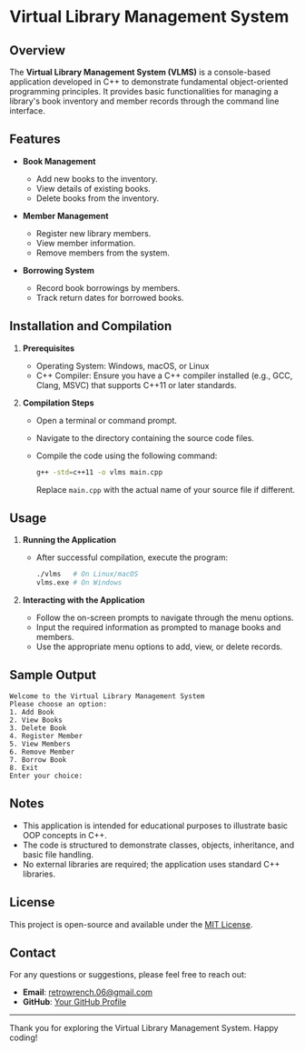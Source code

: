 # Virtual Library Management System

## Overview
The **Virtual Library Management System (VLMS)** is a console-based application developed in C++ to demonstrate fundamental object-oriented programming principles. It provides basic functionalities for managing a library's book inventory and member records through the command line interface.

## Features

- **Book Management**
  - Add new books to the inventory.
  - View details of existing books.
  - Delete books from the inventory.

- **Member Management**
  - Register new library members.
  - View member information.
  - Remove members from the system.

- **Borrowing System**
  - Record book borrowings by members.
  - Track return dates for borrowed books.

## Installation and Compilation

1. **Prerequisites**
   - Operating System: Windows, macOS, or Linux
   - C++ Compiler: Ensure you have a C++ compiler installed (e.g., GCC, Clang, MSVC) that supports C++11 or later standards.

2. **Compilation Steps**
   - Open a terminal or command prompt.
   - Navigate to the directory containing the source code files.
   - Compile the code using the following command:

     ```bash
     g++ -std=c++11 -o vlms main.cpp
     ```

     Replace `main.cpp` with the actual name of your source file if different.

## Usage

1. **Running the Application**
   - After successful compilation, execute the program:

     ```bash
     ./vlms   # On Linux/macOS
     vlms.exe # On Windows
     ```

2. **Interacting with the Application**
   - Follow the on-screen prompts to navigate through the menu options.
   - Input the required information as prompted to manage books and members.
   - Use the appropriate menu options to add, view, or delete records.

## Sample Output

```
Welcome to the Virtual Library Management System
Please choose an option:
1. Add Book
2. View Books
3. Delete Book
4. Register Member
5. View Members
6. Remove Member
7. Borrow Book
8. Exit
Enter your choice:
```

## Notes

- This application is intended for educational purposes to illustrate basic OOP concepts in C++.
- The code is structured to demonstrate classes, objects, inheritance, and basic file handling.
- No external libraries are required; the application uses standard C++ libraries.

## License

This project is open-source and available under the [MIT License](LICENSE).

## Contact

For any questions or suggestions, please feel free to reach out:

- **Email**: retrowrench.06@gmail.com
- **GitHub**: [Your GitHub Profile](https://github.com/Retr01-sudo)

---

Thank you for exploring the Virtual Library Management System. Happy coding! 
